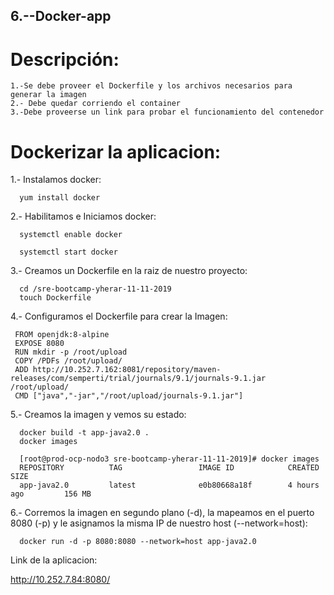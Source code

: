 ## 6.--Docker-app

# Descripción:

    1.-Se debe proveer el Dockerfile y los archivos necesarios para generar la imagen
    2.- Debe quedar corriendo el container
    3.-Debe proveerse un link para probar el funcionamiento del contenedor
      
# Dockerizar la aplicacion: 

  1.- Instalamos docker:
        
      yum install docker
      
  2.- Habilitamos e Iniciamos docker: 
  
      systemctl enable docker
      
      systemctl start docker
      
  3.- Creamos un Dockerfile en la raiz de nuestro proyecto: 
  
      cd /sre-bootcamp-yherar-11-11-2019
      touch Dockerfile
      
 4.- Configuramos el Dockerfile para crear la Imagen:
 
     FROM openjdk:8-alpine
     EXPOSE 8080
     RUN mkdir -p /root/upload
     COPY /PDFs /root/upload/
     ADD http://10.252.7.162:8081/repository/maven-releases/com/semperti/trial/journals/9.1/journals-9.1.jar /root/upload/
     CMD ["java","-jar","/root/upload/journals-9.1.jar"]
     
  5.- Creamos la imagen y vemos su estado:
  
      docker build -t app-java2.0 .
      docker images
      
      [root@prod-ocp-nodo3 sre-bootcamp-yherar-11-11-2019]# docker images 
      REPOSITORY          TAG                 IMAGE ID            CREATED             SIZE
      app-java2.0         latest              e0b80668a18f        4 hours ago         156 MB
      
  6.- Corremos la imagen en segundo plano (-d), la mapeamos en el puerto 8080 (-p) y le asignamos la misma IP 
      de nuestro host (--network=host):
      
      docker run -d -p 8080:8080 --network=host app-java2.0
   
   
   
   
  
   Link de la aplicacion: 
  
   http://10.252.7.84:8080/      

